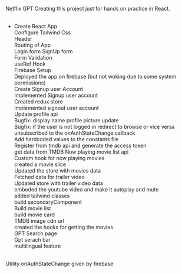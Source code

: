 Netflix GPT Creating this project just for hands on practice in React.  <br>  <br>

- Create React App <br>
Configure Tailwind Css <br>
Header <br>
Routing of App <br>
Login form SignUp form <br>
Form Validation <br>
useRef Hook <br>
Firebase Setup <br>
Deployed the app on firebase (but not woking due to some system permissions) <br>
Create Signup user Account <br>
Implemented Signup user account <br>
Created redux store <br>
Implemented signout user account <br>
Update profile api <br>
Bugfix: display name profile picture update <br>
Bugfix: if the user is not logged in redirect to browse or vice versa <br>
unsubscribed to the onAuthStateChange callback  <br>
Add hardcoded values to the constants file <br>
Register from tmdb api and generate the access token <br>
get data from TMDB Now playing movie list api <br>
Custom hook for now playing movies <br>
created a movie slice  <br>
Updated the store with movies data  <br>
Fetched data for trailer video  <br>
Updated store with trailer video data  <br>
embeded the youtube video and make it autoplay and mute  <br>
added tailwind classes   <br>
build secondaryComponent  <br>
Build movie list  <br>
build movie card  <br>
TMDB image cdn url  <br>
created the hooks for getting the movies  <br>
GPT Search page  <br>
Gpt serach bar  <br>
multilingual feature  <br>  <br>




 Utility onAuthStateChange given by firebase